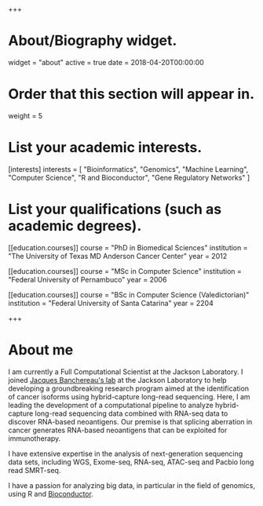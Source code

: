 +++
# About/Biography widget.
widget = "about"
active = true
date = 2018-04-20T00:00:00

# Order that this section will appear in.
weight = 5

# List your academic interests.
[interests]
  interests = [
    "Bioinformatics",
    "Genomics",
    "Machine Learning",
    "Computer Science",
    "R and Bioconductor",
    "Gene Regulatory Networks"
  ]

# List your qualifications (such as academic degrees).
[[education.courses]]
  course = "PhD in Biomedical Sciences"
  institution = "The University of Texas MD Anderson Cancer Center"
  year = 2012

[[education.courses]]
  course = "MSc in Computer Science"
  institution = "Federal University of Pernambuco"
  year = 2006

[[education.courses]]
  course = "BSc in Computer Science (Valedictorian)"
  institution = "Federal University of Santa Catarina"
  year = 2204
 
+++

# About me

I am currently a Full Computational Scientist at the Jackson Laboratory. I joined [Jacques Banchereau's lab](https://www.jax.org/research-and-faculty/research-labs/the-banchereau-lab) at the Jackson Laboratory to help developing a groundbreaking research program aimed at the identification of cancer isoforms using hybrid-capture long-read sequencing. Here, I am leading the development of a computational pipeline to analyze hybrid-capture long-read sequencing data combined with RNA-seq data to discover RNA-based neoantigens. Our premise is that splicing aberration in cancer generates RNA-based neoantigens that can be exploited for immunotherapy.  

I have extensive expertise in the analysis of next-generation sequencing data sets, including WGS, Exome-seq, RNA-seq, ATAC-seq and Pacbio long read SMRT-seq. 

I have a passion for analyzing big data, in particular in the field of genomics, using R and [Bioconductor](https://bioconductor.org/). 
